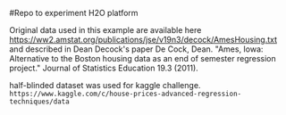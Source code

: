 #Repo to experiment H2O platform

Original data used in this example are available here 
https://ww2.amstat.org/publications/jse/v19n3/decock/AmesHousing.txt
and described in Dean Decock's paper
De Cock, Dean. "Ames, Iowa: Alternative to the Boston housing data as an end of semester regression project." Journal of Statistics Education 19.3 (2011).

half-blinded dataset was used for kaggle challenge.
`https://www.kaggle.com/c/house-prices-advanced-regression-techniques/data`

